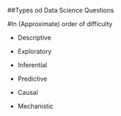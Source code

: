 ##Types od Data Science Questions

#In (Approximate) order of difficulty

* Descriptive

* Exploratory

* Inferential

* Predictive

* Causal

* Mechanistic
